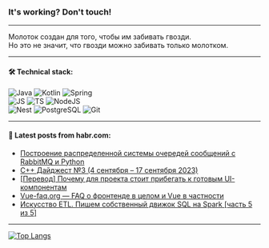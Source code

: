 ### It's working? Don't touch!

---
Молоток создан для того, чтобы им забивать гвозди. <br>
Но это не значит, что гвозди можно забивать только молотком.

---

#### 🛠️ Technical stack:

![Java](https://img.shields.io/badge/Java-informational?logo=Oracle&style=flat&logoColor=white&color=FF4500)
![Kotlin](https://img.shields.io/badge/Kotlin-informational?logo=Kotlin&style=flat&logoColor=white&color=774D97)
![Spring](https://img.shields.io/badge/SpringBoot-informational?logo=SpringBoot&style=flat&logoColor=white&color=6DB33F) <br>
![JS](https://img.shields.io/badge/JS-informational?logo=javaScript&style=flat&logoColor=black&color=F7Df1E)
![TS](https://img.shields.io/badge/TypeScript-informational?logo=typeScript&style=flat&logoColor=black&color=0667A8)
![NodeJS](https://img.shields.io/badge/NodeJS-informational?logo=node.js&style=flat&logoColor=white&color=70A760) <br>
![Nest](https://img.shields.io/badge/NestJS-informational?logo=NestJS&style=flat&logoColor=white&color=E0234E)
![PostgreSQL](https://img.shields.io/badge/PostgreSQL-informational?logo=PostgreSQL&style=flat&logoColor=white&color=DAA520)
![Git](https://img.shields.io/badge/Git-informational?logo=git&style=flat&logoColor=white&color=778899)

___

#### 💬 Latest posts from habr.com:

<!-- BLOG-POST-LIST:START -->
- [Построение распределенной системы очередей сообщений с RabbitMQ и Python](https://habr.com/ru/companies/otus/articles/761444/?utm_source=habrahabr&utm_medium=rss&utm_campaign=761444)
- [C++ Дайджест №3 &lpar;4 сентября – 17 сентября 2023&rpar;](https://habr.com/ru/articles/761786/?utm_source=habrahabr&utm_medium=rss&utm_campaign=761786)
- [[Перевод] Почему для проекта стоит прибегать к готовым UI-компонентам](https://habr.com/ru/companies/otus/articles/761776/?utm_source=habrahabr&utm_medium=rss&utm_campaign=761776)
- [Vue-faq.org — FAQ о фронтенде в целом и Vue в частности](https://habr.com/ru/articles/760636/?utm_source=habrahabr&utm_medium=rss&utm_campaign=760636)
- [Искусство ETL. Пишем собственный движок SQL на Spark [часть 5 из 5]](https://habr.com/ru/articles/761760/?utm_source=habrahabr&utm_medium=rss&utm_campaign=761760)
<!-- BLOG-POST-LIST:END -->

---
[![Top Langs](https://github-readme-stats-git-master-advtsetting-gmailcom.vercel.app/api/top-langs/?username=zloylis&langs_count=10&hide_title=false&title_color=e6edf3&size_weight=0.5&count_weight=0.5&layout=compact&hide_border=true&theme=dracula)](https://github.com/zloylis)

<!-- ![GitHub stats](https://github-readme-stats-git-master-advtsetting-gmailcom.vercel.app/api?username=zloylis&show_icons=true&hide_border=true&theme=dracula&hide_title=true&include_all_commits=true&count_private=true&hide=contribs&hide_rank=true) -->
